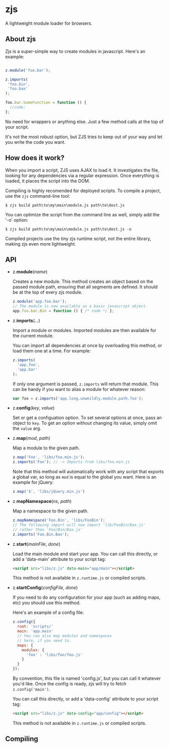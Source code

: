 zjs
===
A lightweight module loader for browsers.

About zjs
---------
Zjs is a super-simple way to create modules in javascript. Here's an example:

```js

z.module('foo.bar');

z.imports(
 'foo.bin',
 'foo.bax'
);

foo.bar.SomeFunction = function () {
  //code;
};

```

No need for wrappers or anything else. Just a few method calls at the top of your
script.

It's not the most robust option, but ZJS tries to keep out of your way and let you
write the code you want.


How does it work?
-----------------
When you import a script, ZJS uses AJAX to load it. It investigates the file, looking
for any dependencies via a regular expression. Once everything is loaded, it places
the script into the DOM.

Compiling is highly recomended for deployed scripts. To compile a project, use 
the `zjs` command-line tool:

```
$ zjs build path\to\my\main\module.js path\to\dest.js
```

You can optimize the script from the command line as well, simply add the '-o' option:

```
$ zjs build path\to\my\main\module.js path\to\dest.js -o
```

Compiled projects use the tiny zjs runtime script, not the entire library, making zjs even more lightweight.


API 
---

- z.__module__(*name*)

  Creates a new module. This method creates an object based on
  the passed module path, ensuring that all segments are defined.
  It should be at the top of every zjs module.

  ```javascript 
  z.module('app.foo.bar');
  // The module is now available as a basic javascript object.
  app.foo.bar.Bin = function () { /* code */ };
  ```

- z.__imports__(*...*)

  Import a module or modules. Imported modules are then available for the
  current module.

  You can import all dependencies at once by overloading this method, or
  load them one at a time. For example:

  ```javascript
  z.imports(
    'app.foo',
    'app.bar'
  );
  ```

  If only one argument is passed, `z.imports` will return that module. This
  can be handy if you want to alias a module for whatever reason:

  ```javascript
  var foo = z.imports('app.long.unweildly.module.path.foo');
  ```

- z.__config__(*key*, *value*)

  Set or get a configuation option. To set several options
  at once, pass an object to `key`. To get an option without
  changing its value, simply omit the `value` arg.

- z.__map__(*mod*, *path*)
  
  Map a module to the given path.
  
  ```javascript
  z.map('Foo', 'libs/foo.min.js');
  z.imports('Foo'); // -> Imports from libs/foo.min.js
  ```

  Note that this method will automatically work with any 
  script that exports a global var, so long as `mod` is 
  equal to the global you want. Here is an example for jQuery:
  
  ```javascript
  z.map('$', 'libs/jQuery.min.js')
  ```

- z.__mapNamespace__(*ns*, *path*)

  Map a namespace to the given path.

  ```javascript
  z.mapNamespace('Foo.Bin', 'libs/FooBin');
  // The following import will now import 'lib/FooBin/Bax.js'
  // rather then 'Foo/Bin/Bax.js'
  z.imports('Foo.Bin.Bax');
  ```

- z.__start__(*mainFile*, *done*)

  Load the main module and start your app. You can call this directly, or add a
  'data-main' attribute to your script tag:

  ```html
  <script src="libs/z.js" data-main="app/main"></script>
  ```

  This method is not available in `z.runtime.js` or compiled scripts.

- z.__startConfig__(*configFile*, *done*)
  
  If you need to do any configuration for your app (such as adding maps, etc)
  you should use this method. 

  Here's an example of a config file:

  ```javascript
  z.config({
    root: 'scripts/'
    main: 'app.main'
    // You can also map modules and namespaces
    // here, if you need to.
    maps: {
      modules: {
        'foo' : 'libs/foo/foo.js'
      }
    }
  });
  ```

  By convention, this file is named 'config.js', but you can
  call it whatever you'd like. Once the config is ready, zjs 
  will try to fetch `z.config('main')`.

  You can call this directly, or add a 'data-config' attribute 
  to your script tag:

  ```html
  <script src="libs/z.js" data-config="app/config"></script>
  ``` 

  This method is not available in `z.runtime.js` or compiled scripts.


Compiling
---------

